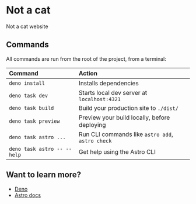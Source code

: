 # Not a cat

Not a cat website

## Commands

All commands are run from the root of the project, from a terminal:

| Command                   | Action                                           |
| :------------------------ | :----------------------------------------------- |
| `deno install`             | Installs dependencies                            |
| `deno task dev`             | Starts local dev server at `localhost:4321`      |
| `deno task build`           | Build your production site to `./dist/`          |
| `deno task preview`         | Preview your build locally, before deploying     |
| `deno task astro ...`       | Run CLI commands like `astro add`, `astro check` |
| `deno task astro -- --help` | Get help using the Astro CLI                     |

## Want to learn more?

- [Deno](https://deno.com/)
- [Astro docs](https://astro.build)
